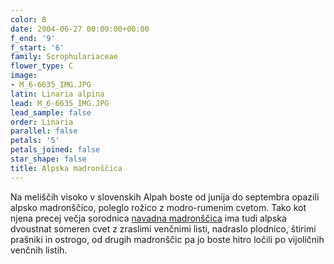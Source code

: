 ```yaml
---
color: B
date: 2004-06-27 00:00:00+00:00
f_end: '9'
f_start: '6'
family: Scrophulariaceae
flower_type: C
image:
- M_6-6635_IMG.JPG
latin: Linaria alpina
lead: M_6-6635_IMG.JPG
lead_sample: false
order: Linaria
parallel: false
petals: '5'
petals_joined: false
star_shape: false
title: Alpska madronščica
---
```

Na meliščih visoko v slovenskih Alpah boste od junija do septembra opazili alpsko madronščico, poleglo rožico z modro-rumenim cvetom. Tako kot njena precej večja sorodnica [navadna madronščica](../linariavulgaris/) ima tudi alpska dvoustnat someren cvet z zraslimi venčnimi listi, nadraslo plodnico, štirimi prašniki in ostrogo, od drugih madronščic pa jo boste hitro ločili po vijoličnih venčnih listih.
